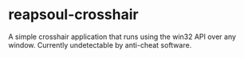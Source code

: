 # reapsoul-crosshair
A simple crosshair application that runs using the win32 API over any window. Currently undetectable by anti-cheat software.

